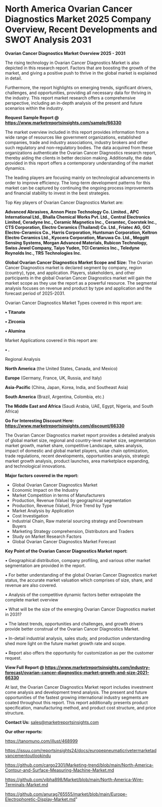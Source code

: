 # North America Ovarian Cancer Diagnostics Market 2025 Company Overview, Recent Developments and SWOT Analysis 2031

<Strong> Ovarian Cancer Diagnostics Market Overview 2025 - 2031</strong>

The rising technology in Ovarian Cancer Diagnostics Market is also depicted in this research report. Factors that are boosting the growth of the market, and giving a positive push to thrive in the global market is explained in detail.

Furthermore, the report highlights on emerging trends, significant drivers, challenges, and opportunities, providing all necessary data for thriving in the industry. This report market research offers a comprehensive perspective, including an in-depth analysis of the present and future scenarios within the industry.

<strong>Request Sample Report @ <a href=https://www.marketreportsinsights.com/sample/66330>https://www.marketreportsinsights.com/sample/66330</a></strong>

The market overview included in this report provides information from a wide range of resources like government organizations, established companies, trade and industry associations, industry brokers and other such regulatory and non-regulatory bodies. The data acquired from these organizations authenticate the Ovarian Cancer Diagnostics research report, thereby aiding the clients in better decision making. Additionally, the data provided in this report offers a contemporary understanding of the market dynamics.

The leading players are focusing mainly on technological advancements in order to improve efficiency. The long-term development patterns for this market can be captured by continuing the ongoing process improvements and financial stability to invest in the best strategies.

Top Key players of Ovarian Cancer Diagnostics Market are:

<strong>Advanced Abrasives, Annon Piezo Technology Co. Limited., APC International Ltd., Bhalla Chemical Works Pvt. Ltd., Central Electronics Limited, Ceradyne Inc., Ceramic Magnetics Inc., Ceramtec, Coorstek Inc., CTS Corporation, Electro Ceramics (Thailand) Co. Ltd., Friatec AG, GCI Electro-Ceramics Co., Harris Corporation, Huntsman Corporation, Keltron Electro Ceramics Ltd., Kyocera Corporation, Maruwa Co. Ltd., Meggitt Sensing Systems, Morgan Advanced Materials, Rubicon Technology, Swiss Jewel Company, Taiyo Yuden, TCI Ceramics Inc., Teledyne Reynolds Inc., TRS Technologies Inc.</strong>

<strong><b>Global Ovarian Cancer Diagnostics Market Scope and Size:</b></strong>
The Ovarian Cancer Diagnostics market is declared segment by company, region (country), type, and application. Players, stakeholders, and other participants in the global Ovarian Cancer Diagnostics market will gain the market scope as they use the report as a powerful resource. The segmental analysis focuses on revenue and product by type and application and the forecast period of 2025-2031.

Ovarian Cancer Diagnostics Market Types covered in this report are:

<strong>• Titanate

• Zirconia

• Alumina</strong>

Market Applications covered in this report are:

<strong>• .</strong> 

Regional Analysis

<strong>North America</strong> (the United States, Canada, and Mexico)

<strong>Europe</strong> (Germany, France, UK, Russia, and Italy)

<strong>Asia-Pacific</strong> (China, Japan, Korea, India, and Southeast Asia)

<strong>South America</strong> (Brazil, Argentina, Colombia, etc.)

<strong>The Middle East and Africa</strong> (Saudi Arabia, UAE, Egypt, Nigeria, and South Africa)

<strong>Go For Interesting Discount Here: <a href=https://www.marketreportsinsights.com/discount/66330>https://www.marketreportsinsights.com/discount/66330</a></strong>

The Ovarian Cancer Diagnostics market report provides a detailed analysis of global market size, regional and country-level market size, segmentation market growth, market share, competitive Landscape, sales analysis, impact of domestic and global market players, value chain optimization, trade regulations, recent developments, opportunities analysis, strategic market growth analysis, product launches, area marketplace expanding, and technological innovations.

<strong><b>Major factors covered in the report:</b></strong>
<ul>
  <li>Global Ovarian Cancer Diagnostics Market </li>
  <li>Economic Impact on the Industry</li>
  <li>Market Competition in terms of Manufacturers</li>
  <li>Production, Revenue (Value) by geographical segmentation</li>
  <li>Production, Revenue (Value), Price Trend by Type</li>
  <li>Market Analysis by Application</li>
  <li>Cost Investigation</li>
  <li>Industrial Chain, Raw material sourcing strategy and Downstream Buyers</li>
  <li>Marketing Strategy comprehension, Distributors and Traders</li>
  <li>Study on Market Research Factors</li>
  <li>Global Ovarian Cancer Diagnostics Market Forecast</li>
</ul>

<strong><b>Key Point of the Ovarian Cancer Diagnostics Market report:</b></strong>

• Geographical distribution, company profiling, and various other market segmentation are provided in the report.

• For better understanding of the global Ovarian Cancer Diagnostics market status, the accurate market valuation which comprises of size, share, and revenue are also covered.

• Analysis of the competitive dynamic factors better extrapolate the complete market overview

• What will be the size of the emerging Ovarian Cancer Diagnostics market in 2031?

• The latest trends, opportunities and challenges, and growth drivers provide better construal of the Ovarian Cancer Diagnostics Market.

• In-detail industrial analysis, sales study, and production understanding shed more light on the future market growth rate and scope.

• Report also offers the opportunity for customization as per the customer request.

<strong><b>View Full Report @ <a href=https://www.marketreportsinsights.com/industry-forecast/ovarian-cancer-diagnostics-market-growth-and-size-2021-66330>https://www.marketreportsinsights.com/industry-forecast/ovarian-cancer-diagnostics-market-growth-and-size-2021-66330</a></b></strong>


At last, the Ovarian Cancer Diagnostics Market report includes investment come analysis and development trend analysis. The present and future opportunities of the fastest growing international industry segments are coated throughout this report. This report additionally presents product specification, manufacturing method, and product cost structure, and price structure.

<strong>Contact Us:</strong>
sales@marketreportsinsights.com

<strong>Our other reports:</strong>

<a href=https://tanomuno.com/illust/468999>https://tanomuno.com/illust/468999</a>

<a href=https://issuu.com/reportsinsights24/docs/europepneumaticrivetermarketadvancementoutlookindu>https://issuu.com/reportsinsights24/docs/europepneumaticrivetermarketadvancementoutlookindu</a>

<a href=https://github.com/cargo2301/Marketing-trend/blob/main/North-America-Contour-and-Surface-Measuring-Machine-Market.md>https://github.com/cargo2301/Marketing-trend/blob/main/North-America-Contour-and-Surface-Measuring-Machine-Market.md</a>

<a href=https://github.com/vibha898/Market/blob/main/North-America-Wire-Terminals-Market.md>https://github.com/vibha898/Market/blob/main/North-America-Wire-Terminals-Market.md</a>

<a href=https://github.com/anurag765555/market/blob/main/Europe-Electrophoretic-Display-Market.md>https://github.com/anurag765555/market/blob/main/Europe-Electrophoretic-Display-Market.md</a>"
